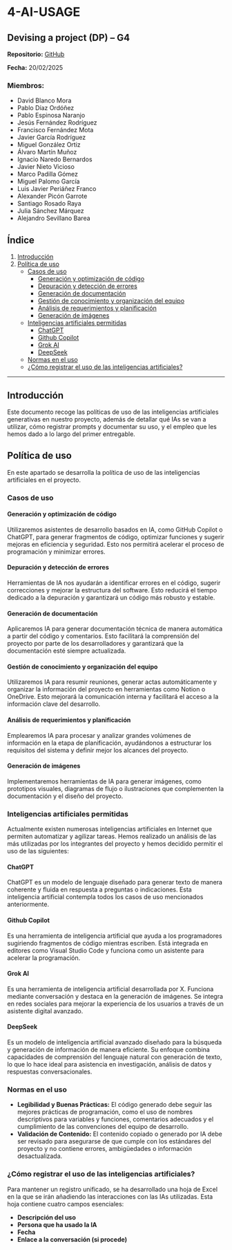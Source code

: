 # 4-AI-USAGE

## Devising a project (DP) – G4

**Repositorio:** [GitHub](https://github.com/ISPP-2425-G4/)

**Fecha:** 20/02/2025

### Miembros:
- David Blanco Mora
- Pablo Díaz Ordóñez
- Pablo Espinosa Naranjo
- Jesús Fernández Rodríguez
- Francisco Fernández Mota
- Javier García Rodríguez
- Miguel González Ortiz
- Álvaro Martín Muñoz
- Ignacio Naredo Bernardos
- Javier Nieto Vicioso
- Marco Padilla Gómez
- Miguel Palomo García
- Luis Javier Periáñez Franco
- Alexander Picón Garrote
- Santiago Rosado Raya
- Julia Sánchez Márquez
- Alejandro Sevillano Barea

## Índice
1. [Introducción](#introducción)
2. [Política de uso](#política-de-uso)
   - [Casos de uso](#casos-de-uso)
     - [Generación y optimización de código](#generación-y-optimización-de-código)
     - [Depuración y detección de errores](#depuración-y-detección-de-errores)
     - [Generación de documentación](#generación-de-documentación)
     - [Gestión de conocimiento y organización del equipo](#gestión-de-conocimiento-y-organización-del-equipo)
     - [Análisis de requerimientos y planificación](#análisis-de-requerimientos-y-planificación)
     - [Generación de imágenes](#generación-de-imágenes)
   - [Inteligencias artificiales permitidas](#inteligencias-artificiales-permitidas)
     - [ChatGPT](#chatgpt)
     - [Github Copilot](#github-copilot)
     - [Grok AI](#grok-ai)
     - [DeepSeek](#deepseek)
   - [Normas en el uso](#normas-en-el-uso)
   - [¿Cómo registrar el uso de las inteligencias artificiales?](#cómo-registrar-el-uso-de-las-inteligencias-artificiales)

---

## Introducción
Este documento recoge las políticas de uso de las inteligencias artificiales generativas en nuestro proyecto, además de detallar qué IAs se van a utilizar, cómo registrar prompts y documentar su uso, y el empleo que les hemos dado a lo largo del primer entregable.

## Política de uso
En este apartado se desarrolla la política de uso de las inteligencias artificiales en el proyecto.

### Casos de uso
#### Generación y optimización de código
Utilizaremos asistentes de desarrollo basados en IA, como GitHub Copilot o ChatGPT, para generar fragmentos de código, optimizar funciones y sugerir mejoras en eficiencia y seguridad. Esto nos permitirá acelerar el proceso de programación y minimizar errores.

#### Depuración y detección de errores
Herramientas de IA nos ayudarán a identificar errores en el código, sugerir correcciones y mejorar la estructura del software. Esto reducirá el tiempo dedicado a la depuración y garantizará un código más robusto y estable.

#### Generación de documentación
Aplicaremos IA para generar documentación técnica de manera automática a partir del código y comentarios. Esto facilitará la comprensión del proyecto por parte de los desarrolladores y garantizará que la documentación esté siempre actualizada.

#### Gestión de conocimiento y organización del equipo
Utilizaremos IA para resumir reuniones, generar actas automáticamente y organizar la información del proyecto en herramientas como Notion o OneDrive. Esto mejorará la comunicación interna y facilitará el acceso a la información clave del desarrollo.

#### Análisis de requerimientos y planificación
Emplearemos IA para procesar y analizar grandes volúmenes de información en la etapa de planificación, ayudándonos a estructurar los requisitos del sistema y definir mejor los alcances del proyecto.

#### Generación de imágenes
Implementaremos herramientas de IA para generar imágenes, como prototipos visuales, diagramas de flujo o ilustraciones que complementen la documentación y el diseño del proyecto.

### Inteligencias artificiales permitidas
Actualmente existen numerosas inteligencias artificiales en Internet que permiten automatizar y agilizar tareas. Hemos realizado un análisis de las más utilizadas por los integrantes del proyecto y hemos decidido permitir el uso de las siguientes:

#### ChatGPT
ChatGPT es un modelo de lenguaje diseñado para generar texto de manera coherente y fluida en respuesta a preguntas o indicaciones. Esta inteligencia artificial contempla todos los casos de uso mencionados anteriormente.

#### Github Copilot
Es una herramienta de inteligencia artificial que ayuda a los programadores sugiriendo fragmentos de código mientras escriben. Está integrada en editores como Visual Studio Code y funciona como un asistente para acelerar la programación.

#### Grok AI
Es una herramienta de inteligencia artificial desarrollada por X. Funciona mediante conversación y destaca en la generación de imágenes. Se integra en redes sociales para mejorar la experiencia de los usuarios a través de un asistente digital avanzado.

#### DeepSeek
Es un modelo de inteligencia artificial avanzado diseñado para la búsqueda y generación de información de manera eficiente. Su enfoque combina capacidades de comprensión del lenguaje natural con generación de texto, lo que lo hace ideal para asistencia en investigación, análisis de datos y respuestas conversacionales.

### Normas en el uso
- **Legibilidad y Buenas Prácticas:** El código generado debe seguir las mejores prácticas de programación, como el uso de nombres descriptivos para variables y funciones, comentarios adecuados y el cumplimiento de las convenciones del equipo de desarrollo.
- **Validación de Contenido:** El contenido copiado o generado por IA debe ser revisado para asegurarse de que cumple con los estándares del proyecto y no contiene errores, ambigüedades o información desactualizada.

### ¿Cómo registrar el uso de las inteligencias artificiales?
Para mantener un registro unificado, se ha desarrollado una hoja de Excel en la que se irán añadiendo las interacciones con las IAs utilizadas. Esta hoja contiene cuatro campos esenciales:
- **Descripción del uso**
- **Persona que ha usado la IA**
- **Fecha**
- **Enlace a la conversación (si procede)**
